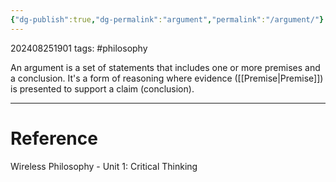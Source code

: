 ```yaml
---
{"dg-publish":true,"dg-permalink":"argument","permalink":"/argument/"}
---
```


202408251901
tags: #philosophy

An argument is a set of statements that includes one or more premises and a conclusion. It's a form of reasoning where evidence ([[Premise\|Premise]]) is presented to support a claim (conclusion).

---
# Reference

Wireless Philosophy - Unit 1: Critical Thinking